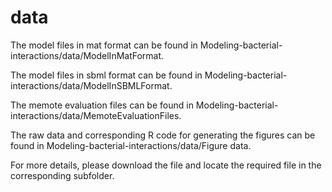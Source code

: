 # data

The model files in mat format can be found in  Modeling-bacterial-interactions/data/ModelInMatFormat.

The model files in sbml format can be found in Modeling-bacterial-interactions/data/ModelInSBMLFormat.

The memote evaluation files can be found in Modeling-bacterial-interactions/data/MemoteEvaluationFiles.

The raw data and corresponding R code for generating the figures can be found in Modeling-bacterial-interactions/data/Figure data.

For more details, please download the file and locate the required file in the corresponding subfolder.  
